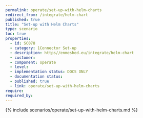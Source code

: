 ```yaml
---
permalink: operate/set-up-with-helm-charts
redirect_from: /integrate/helm-chart
published: true
title: "Set-up with Helm Charts"
type: scenario
toc: true
properties:
  - id: SC078
  - category: 1Connector Set-up
  - description: https//enmeshed.eu/integrate/helm-chart
  - customer:
  - component: operate
  - level:
  - implementation status: DOCS ONLY
  - documentation status:
  - published: true
  - link: operate/set-up-with-helm-charts
require:
required_by:
---
```


{% include scenarios/operate/set-up-with-helm-charts.md %}
